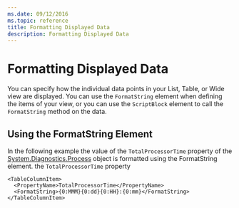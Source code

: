 ```yaml
---
ms.date: 09/12/2016
ms.topic: reference
title: Formatting Displayed Data
description: Formatting Displayed Data
---
```

# Formatting Displayed Data

You can specify how the individual data points in your List, Table, or Wide view are displayed. You can use the `FormatString` element when defining the items of your view, or you can use the `ScriptBlock` element to call the `FormatString` method on the data.

## Using the FormatString Element

In the following example the value of the `TotalProcessorTime` property of the [System.Diagnostics.Process](/dotnet/api/System.Diagnostics.Process) object is formatted using the FormatString element. the `TotalProcessorTime` property

```
<TableColumnItem>
  <PropertyName>TotalProcessorTime</PropertyName>
  <FormatString>{0:MMM}{0:dd}{0:HH}:{0:mm}</FormatString>
</TableColumnItem>
```
